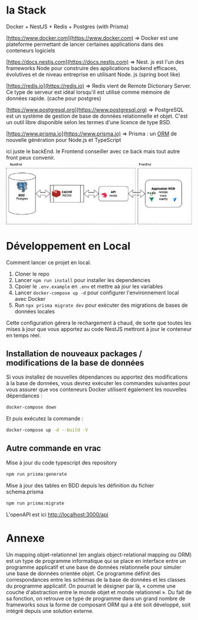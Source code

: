 # la Stack

Docker + NestJS + Redis + Postgres (with Prisma)

[https://www.docker.com](https://www.docker.com) => Docker est une plateforme permettant de lancer certaines applications dans des conteneurs logiciels

[https://docs.nestjs.com](https://docs.nestjs.com) => Nest. js est l'un des frameworks Node pour construire des applications backend efficaces, évolutives et de niveau entreprise en utilisant Node. js (spring boot like)

[https://redis.io](https://redis.io) => Redis vient de Remote Dictionary Server. Ce type de serveur est idéal lorsqu'il est utilisé comme mémoire de données rapide. (cache pour postgres)

[https://www.postgresql.org](https://www.postgresql.org) => PostgreSQL est un système de gestion de base de données relationnelle et objet. C'est un outil libre disponible selon les termes d'une licence de type BSD.

[https://www.prisma.io](https://www.prisma.io) => Prisma : un [ORM](#orm) de nouvelle génération pour Node.js et TypeScript

ici juste le backEnd. le Frontend conseiller avec ce back mais tout autre front peux convenir.
![stack](./doc/stack.drawio.png)

# Développement en Local

Comment lancer ce projet en local.

1. Cloner le repo
2. Lancer `npm run install` pour installer les dependencies
3. Cpoier le `.env.example` en `.env` et mettre aà jour les variables
4. Lancer `docker-compose up -d` pour configurer l'environnement local avec Docker
5. Run `npx prisma migrate dev` pour exécuter des migrations de bases de données locales

Cette configuration gérera le rechargement à chaud, de sorte que toutes les mises à jour que vous apportez au code NestJS mettront à jour le conteneur en temps réel.

## Installation de nouveaux packages / modifications de la base de données

Si vous installez de nouvelles dépendances ou apportez des modifications à la base de données, vous devrez exécuter les commandes suivantes pour vous assurer que vos conteneurs Docker utilisent également les nouvelles dépendances :

```bash
docker-compose down
```

Et puis exécutez la commande :

```bash
docker-compose up -d --build -V
```

## Autre commande en vrac

Mise à jour du code typescript des repository

```bash
npm run prisma:generate
```

Mise à jour des tables en BDD depuis les définition du fichier schema.prisma

```bash
npm run prisma:migrate
```

L'openAPI est ici [http://localhost:3000/api](http://localhost:3000/api)

# Annexe

<a name="orm"></a>Un mapping objet-relationnel (en anglais object-relational mapping ou ORM) est un type de programme informatique qui se place en interface entre un programme applicatif et une base de données relationnelle pour simuler une base de données orientée objet. Ce programme définit des correspondances entre les schémas de la base de données et les classes du programme applicatif. On pourrait le désigner par là, « comme une couche d'abstraction entre le monde objet et monde relationnel ». Du fait de sa fonction, on retrouve ce type de programme dans un grand nombre de frameworks sous la forme de composant ORM qui a été soit développé, soit intégré depuis une solution externe.
